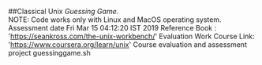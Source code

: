 ##Classical Unix
*Guessing Game.*</br>
NOTE: Code works only with Linux and MacOS operating system.
Assessment date Fri Mar 15 04:12:20 IST 2019
Reference Book : 'https://seankross.com/the-unix-workbench/'
Evaluation Work
Course Link: 'https://www.coursera.org/learn/unix' 
Course evaluation and assessment project guessinggame.sh
